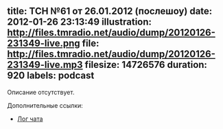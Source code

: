 title: ТСН №61 от 26.01.2012 (послешоу)
date: 2012-01-26 23:13:49
illustration: http://files.tmradio.net/audio/dump/20120126-231349-live.png
file: http://files.tmradio.net/audio/dump/20120126-231349-live.mp3
filesize: 14726576
duration: 920
labels: podcast
---
Описание отсутствует.

Дополнительные ссылки:

- [Лог чата](http://files.tmradio.net/audio/dump/20120126-231349-live.log)
